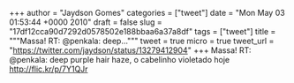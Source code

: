 
+++
author = "Jaydson Gomes"
categories = ["tweet"]
date = "Mon May 03 01:53:44 +0000 2010"
draft = false
slug = "17df12cca90d7292d0578502e188bbaa6a37a8df"
tags = ["tweet"]
title = """Massa! RT: @penkala: deep..."""
tweet = true
micro = true
tweet_url = "https://twitter.com/jaydson/status/13279412904"
+++
Massa! RT: @penkala: deep purple hair haze, o cabelinho violetado hoje http://flic.kr/p/7Y1QJr
